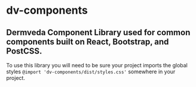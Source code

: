 # dv-components
## Dermveda Component Library used for common components built on React, Bootstrap, and PostCSS. 

To use this library you will need to be sure your project imports the global styles `@import 'dv-components/dist/styles.css'` somewhere in your project.
